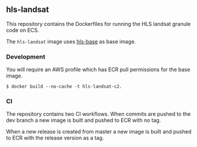 ## hls-landsat
This repository contains the Dockerfiles for running the HLS landsat granule code on ECS.

The `hls-landsat` image uses [hls-base](https://github.com/NASA-IMPACT/hls-base/) as base image.

### Development
You will require an AWS profile which has ECR pull permissions for the base image.
```shell
$ docker build --no-cache -t hls-landsat-c2.
```

### CI
The repository contains two CI workflows. When commits are pushed to the dev branch a new image is built and pushed to ECR with no tag.

When a new release is created from master a new image is built and pushed to ECR with the release version as a tag.
